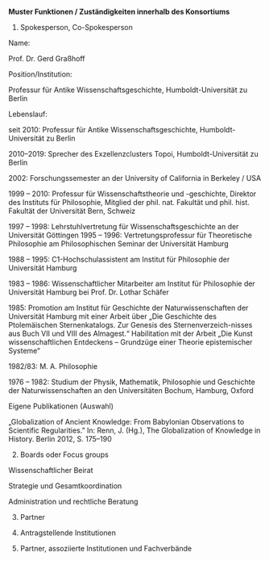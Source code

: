 **Muster Funktionen / Zuständigkeiten innerhalb des Konsortiums**

1) Spokesperson, Co-Spokesperson

Name: 

Prof. Dr. Gerd Graßhoff

Position/Institution: 

Professur für Antike Wissenschaftsgeschichte, Humboldt-Universität zu Berlin

Lebenslauf:

seit 2010: Professur für Antike Wissenschaftsgeschichte, Humboldt-Universität zu Berlin 

2010–2019: Sprecher des Exzellenzclusters Topoi, Humboldt-Universität zu Berlin

2002: Forschungssemester an der University of California in Berkeley / USA

1999 – 2010: Professur für Wissenschaftstheorie und -geschichte, Direktor des Instituts für Philosophie, Mitglied der phil. nat. Fakultät und phil. hist. Fakultät der Universität Bern, Schweiz

1997 – 1998: Lehrstuhlvertretung für Wissenschaftsgeschichte an der Universität Göttingen 1995 – 1996: Vertretungsprofessur für Theoretische Philosophie am Philosophischen Seminar der Universität Hamburg

1988 – 1995: C1-Hochschulassistent am Institut für Philosophie der Universität Hamburg

1983 – 1986: Wissenschaftlicher Mitarbeiter am Institut für Philosophie der Universität Hamburg bei Prof. Dr. Lothar Schäfer

1985: Promotion am Institut für Geschichte der Naturwissenschaften der Universität Hamburg mit einer Arbeit über „Die Geschichte des Ptolemäischen Sternenkatalogs. Zur Genesis des Sternenverzeich-nisses aus Buch VII und VIII des Almagest.“ Habilitation mit der Arbeit „Die Kunst wissenschaftlichen Entdeckens – Grundzüge einer Theorie epistemischer Systeme“

1982/83: M. A. Philosophie

1976 – 1982: Studium der Physik, Mathematik, Philosophie und Geschichte der Naturwissenschaften an den Universitäten Bochum, Hamburg, Oxford



Eigene Publikationen (Auswahl)  

„Globalization of Ancient Knowledge: From Babylonian Observations to Scientific Regularities.” In: Renn, J. (Hg.), The Globalization of Knowledge in History. Berlin 2012, S. 175–190



2) Boards oder Focus groups

Wissenschaftlicher Beirat

Strategie und Gesamtkoordination

Administration und rechtliche Beratung



3) Partner



4) Antragstellende Institutionen 



5) Partner, assoziierte Institutionen und Fachverbände



